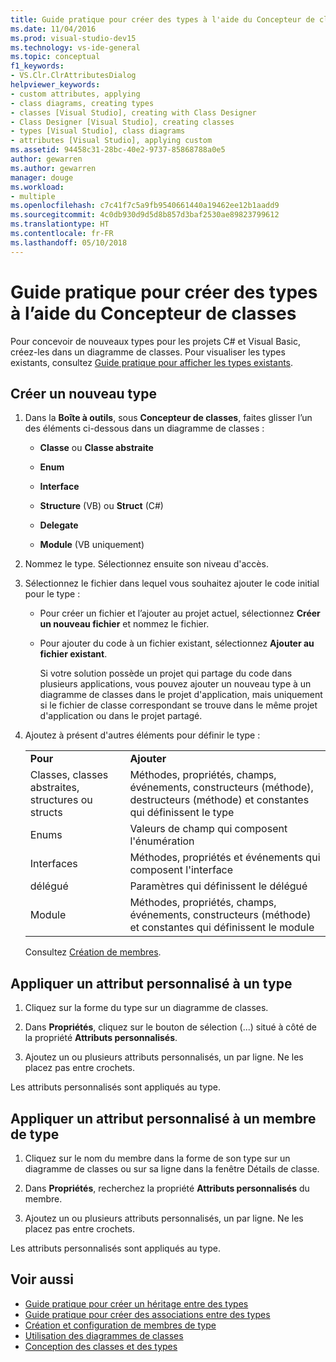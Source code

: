 ```yaml
---
title: Guide pratique pour créer des types à l'aide du Concepteur de classes
ms.date: 11/04/2016
ms.prod: visual-studio-dev15
ms.technology: vs-ide-general
ms.topic: conceptual
f1_keywords:
- VS.Clr.ClrAttributesDialog
helpviewer_keywords:
- custom attributes, applying
- class diagrams, creating types
- classes [Visual Studio], creating with Class Designer
- Class Designer [Visual Studio], creating classes
- types [Visual Studio], class diagrams
- attributes [Visual Studio], applying custom
ms.assetid: 94458c31-28bc-40e2-9737-85868788a0e5
author: gewarren
ms.author: gewarren
manager: douge
ms.workload:
- multiple
ms.openlocfilehash: c7c41f7c5a9fb9540661440a19462ee12b1aadd9
ms.sourcegitcommit: 4c0db930d9d5d8b857d3baf2530ae89823799612
ms.translationtype: HT
ms.contentlocale: fr-FR
ms.lasthandoff: 05/10/2018
---
```

# <a name="how-to-create-types-by-using-class-designer"></a>Guide pratique pour créer des types à l’aide du Concepteur de classes

Pour concevoir de nouveaux types pour les projets C# et Visual Basic, créez-les dans un diagramme de classes. Pour visualiser les types existants, consultez [Guide pratique pour afficher les types existants](how-to-view-existing-types.md).

##  <a name="CreateType"></a> Créer un nouveau type

1.  Dans la **Boîte à outils**, sous **Concepteur de classes**, faites glisser l’un des éléments ci-dessous dans un diagramme de classes :

    -   **Classe** ou **Classe abstraite**

    -   **Enum**

    -   **Interface**

    -   **Structure** (VB) ou **Struct** (C#)

    -   **Delegate**

    -   **Module** (VB uniquement)

2.  Nommez le type. Sélectionnez ensuite son niveau d'accès.

3.  Sélectionnez le fichier dans lequel vous souhaitez ajouter le code initial pour le type :

    -   Pour créer un fichier et l’ajouter au projet actuel, sélectionnez **Créer un nouveau fichier** et nommez le fichier.

    -   Pour ajouter du code à un fichier existant, sélectionnez **Ajouter au fichier existant**.

         Si votre solution possède un projet qui partage du code dans plusieurs applications, vous pouvez ajouter un nouveau type à un diagramme de classes dans le projet d'application, mais uniquement si le fichier de classe correspondant se trouve dans le même projet d'application ou dans le projet partagé.

4.  Ajoutez à présent d'autres éléments pour définir le type :

    |||
    |-|-|
    |**Pour**|**Ajouter**|
    |Classes, classes abstraites, structures ou structs|Méthodes, propriétés, champs, événements, constructeurs (méthode), destructeurs (méthode) et constantes qui définissent le type|
    |Enums|Valeurs de champ qui composent l'énumération|
    |Interfaces|Méthodes, propriétés et événements qui composent l'interface|
    |délégué|Paramètres qui définissent le délégué|
    |Module|Méthodes, propriétés, champs, événements, constructeurs (méthode) et constantes qui définissent le module|

     Consultez [Création de membres](creating-and-configuring-type-members.md#create-members).

##  <a name="CustAttributeType"></a> Appliquer un attribut personnalisé à un type

1.  Cliquez sur la forme du type sur un diagramme de classes.

2.  Dans **Propriétés**, cliquez sur le bouton de sélection (...) situé à côté de la propriété **Attributs personnalisés**.

3.  Ajoutez un ou plusieurs attributs personnalisés, un par ligne. Ne les placez pas entre crochets.

   Les attributs personnalisés sont appliqués au type.

##  <a name="CustAttributeMember"></a> Appliquer un attribut personnalisé à un membre de type

1.  Cliquez sur le nom du membre dans la forme de son type sur un diagramme de classes ou sur sa ligne dans la fenêtre Détails de classe.

2.  Dans **Propriétés**, recherchez la propriété **Attributs personnalisés** du membre.

3.  Ajoutez un ou plusieurs attributs personnalisés, un par ligne. Ne les placez pas entre crochets.

   Les attributs personnalisés sont appliqués au type.

## <a name="see-also"></a>Voir aussi

- [Guide pratique pour créer un héritage entre des types](how-to-create-inheritance-between-types.md)
- [Guide pratique pour créer des associations entre des types](how-to-create-associations-between-types.md)
- [Création et configuration de membres de type](creating-and-configuring-type-members.md)
- [Utilisation des diagrammes de classes](working-with-class-diagrams.md)
- [Conception des classes et des types](designing-and-viewing-classes-and-types.md)
